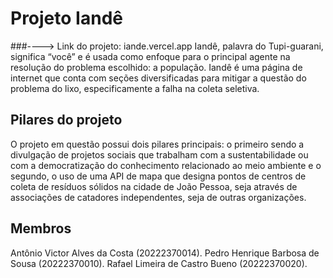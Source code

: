 # Projeto Iandê

###----> Link do projeto: iande.vercel.app
Iandê, palavra do Tupi-guarani, significa “você” e é usada como enfoque para o principal agente na resolução do problema escolhido: a população. Iandê é uma página de internet que conta com seções diversificadas para mitigar a questão do problema do lixo, especificamente a falha na coleta seletiva. 

## Pilares do projeto

O projeto em questão possui dois pilares principais: o primeiro sendo a divulgação de projetos sociais que trabalham com a sustentabilidade ou com a democratização do conhecimento relacionado ao meio ambiente e o segundo, o uso de uma API de mapa que designa pontos de centros de coleta de resíduos sólidos na cidade de João Pessoa, seja através de associações de catadores independentes, seja de outras organizações.

## Membros

Antônio Victor Alves da Costa (20222370014).
Pedro Henrique Barbosa de Sousa (20222370010).
Rafael Limeira de Castro Bueno (20222370020).



